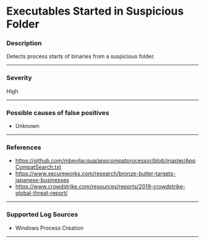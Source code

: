 # Executables Started in Suspicious Folder
### Description

Detects process starts of binaries from a suspicious folder.

-------------------
### Severity

High

-------------------
<!---
### Detailed Information

- Why is this alert triggered?
- What are the typical causes that generate this alert? (e.g. port scans, unusual file access activity, etc...)
- Which corroborating information should be looked up?
- Any supporting queries to get more information?
- Any supporting visualizations to get more information?

-------------------
--->
### Possible causes of false positives

- Unknown

-------------------
### References

- https://github.com/mbevilacqua/appcompatprocessor/blob/master/AppCompatSearch.txt
- https://www.secureworks.com/research/bronze-butler-targets-japanese-businesses
- https://www.crowdstrike.com/resources/reports/2019-crowdstrike-global-threat-report/

-------------------
### Supported Log Sources

- Windows Process Creation

-------------------
